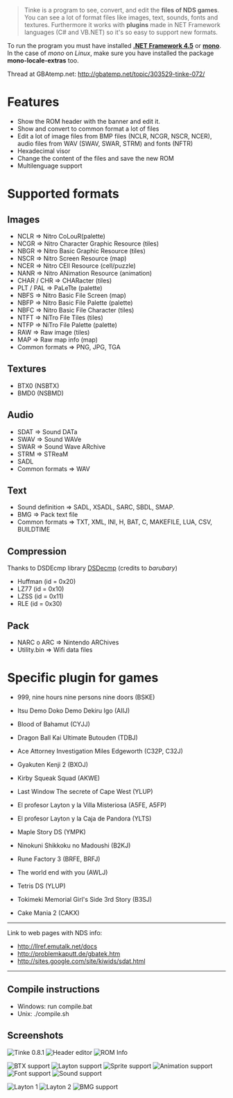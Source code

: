 > Tinke is a program to see, convert, and edit the **files of NDS games**. You can see a lot of format files like images, text, sounds, fonts and textures. Furthermore it works with **plugins** made in NET Framework languages (C# and VB.NET) so it's so easy to support new formats.

To run the program you must have installed **[.NET Framework 4.5](https://www.microsoft.com/es-es/download/details.aspx?id=30653)** or **[mono](http://www.mono-project.com/download)**. In the case of *mono* on *Linux*, make sure you have installed the package **mono-locale-extras** too.

Thread at GBAtemp.net: http://gbatemp.net/topic/303529-tinke-072/

# Features

 * Show the ROM header with the banner and edit it.
 * Show and convert to common format a lot of files
 * Edit a lot of image files from BMP files (NCLR, NCGR, NSCR, NCER), audio files from WAV (SWAV, SWAR, STRM) and fonts (NFTR)
 * Hexadecimal visor
 * Change the content of the files and save the new ROM
 * Multilenguage support

# Supported formats

## Images
 * NCLR => Nitro CoLouR(palette)
 * NCGR => Nitro Character Graphic Resource (tiles)
 * NBGR => Nitro Basic Graphic Resource (tiles)
 * NSCR => Nitro Screen Resource (map)
 * NCER => Nitro CEll Resource (cell/puzzle)
 * NANR => Nitro ANimation Resource (animation)
 * CHAR / CHR => CHARacter (tiles)
 * PLT / PAL => PaLeTte (palette)
 * NBFS => Nitro Basic File Screen (map)
 * NBFP => Nitro Basic File Palette (palette)
 * NBFC => Nitro Basic File Character (tiles)
 * NTFT => NiTro File Tiles (tiles)
 * NTFP => NiTro File Palette (palette)
 * RAW => Raw image (tiles)
 * MAP => Raw map info (map)
 * Common formats => PNG, JPG, TGA

## Textures
 * BTX0 (NSBTX)
 * BMD0 (NSBMD)

## Audio
 * SDAT => Sound DATa
 * SWAV => Sound WAVe
 * SWAR => Sound Wave ARchive
 * STRM => STReaM
 * SADL
 * Common formats => WAV

## Text
 * Sound definition => SADL, XSADL, SARC, SBDL, SMAP.
 * BMG => Pack text file
 * Common formats => TXT, XML, INI, H, BAT, C, MAKEFILE, LUA, CSV, BUILDTIME

## Compression
  Thanks to DSDEcmp library [DSDecmp](http://code.google.com/p/dsdecmp) (credits to *barubary*)
 * Huffman (id = 0x20)
 * LZ77    (id = 0x10)
 * LZSS    (id = 0x11)
 * RLE     (id = 0x30)

## Pack
 * NARC o ARC => Nintendo ARChives
 * Utility.bin => Wifi data files

# Specific plugin for games
 * 999, nine hours nine persons nine doors (BSKE)
 * Itsu Demo Doko Demo Dekiru Igo (AIIJ)
 * Blood of Bahamut (CYJJ)
 * Dragon Ball Kai Ultimate Butouden (TDBJ)
 * Ace Attorney Investigation Miles Edgeworth (C32P, C32J)
 * Gyakuten Kenji 2 (BXOJ)
 * Kirby Squeak Squad (AKWE)
 * Last Window The secrete of Cape West (YLUP)
 * El profesor Layton y la Villa Misteriosa (A5FE, A5FP)
 * El profesor Layton y la Caja de Pandora (YLTS)
 * Maple Story DS (YMPK)
 * Ninokuni Shikkoku no Madoushi (B2KJ)
 * Rune Factory 3 (BRFE, BRFJ)
 * The world end with you (AWLJ)
 * Tetris DS (YLUP)
 * Tokimeki Memorial Girl's Side 3rd Story (B3SJ)

 * Cake Mania 2 (CAKX)

----

Link to web pages with NDS info:

 * http://llref.emutalk.net/docs
 * http://problemkaputt.de/gbatek.htm
 * http://sites.google.com/site/kiwids/sdat.html

----

## Compile instructions
* Windows: run compile.bat
* Unix: ./compile.sh

## Screenshots
![Tinke 0.8.1](https://lh5.googleusercontent.com/-GRKvfv-TAaI/ToBy1_eFrfI/AAAAAAAAASA/9WDkc_OQPC4/s800/Tinke%2525200.8.1.PNG)
![Header editor](https://lh5.googleusercontent.com/-W6YUKmyV3JM/ToBzRa0_pwI/AAAAAAAAASI/D7g1JKFvgC8/s400/header%252520editor.PNG)
![ROM Info](https://lh5.googleusercontent.com/_H6ACRUcYPos/TV1ITC1_ceI/AAAAAAAAAG8/cYKNoa3du98/s400/inforom.PNG)

![BTX support](https://lh4.googleusercontent.com/-0Rv5v3JQ0AQ/Tn-J8C1gaxI/AAAAAAAAARg/4HvC4j-5olU/s400/btx.PNG)
![Layton support](https://lh6.googleusercontent.com/_H6ACRUcYPos/TV1IT9DBy8I/AAAAAAAAAHM/ePmPUmTa4w8/s400/ani.PNG)
![Sprite support](https://lh3.googleusercontent.com/-Un-1FO1rlD4/ToB0NvJ03ZI/AAAAAAAAASU/iNdHYvEehBc/s400/ncerV2.PNG)
![Animation support](https://lh3.googleusercontent.com/_H6ACRUcYPos/TV8C0RtGTzI/AAAAAAAAAHk/wO9ps1DP-EU/s400/nanr.PNG)
![Font support](https://lh6.googleusercontent.com/-pSP4NY3Y9Rw/TqPSrsRc6eI/AAAAAAAAAUg/-QjuDfRdQc4/s400/nftr-2.PNG)
![Sound support](https://lh4.googleusercontent.com/-VSJCC9q9TPQ/TmlKbnvgTaI/AAAAAAAAAOg/s7DFYgpeo3c/s400/sdat.PNG)

![Layton 1](https://lh3.googleusercontent.com/_H6ACRUcYPos/TV1ITRjI1WI/AAAAAAAAAHE/aClaJQdH7xU/s144/imgs2.PNG)
![Layton 2](https://lh6.googleusercontent.com/_H6ACRUcYPos/TV1ITJsYn5I/AAAAAAAAAHA/yAz7oiEKOa4/s144/imgs1.PNG)
![BMG support](https://lh4.googleusercontent.com/_H6ACRUcYPos/TV1IYiOYTOI/AAAAAAAAAHQ/Vdf4K030mdU/s144/text.PNG)
